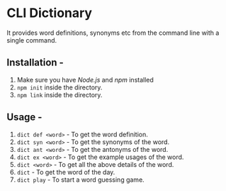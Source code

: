 # CLI Dictionary

It provides word definitions, synonyms etc from the command line with a single command.

## Installation -
1. Make sure you have *Node.js* and *npm* installed
1. `npm init` inside the directory.
2. `npm link` inside the directory.

## Usage -
1. `dict def <word>` -  To get the word definition.
2. `dict syn <word>` - To get the synonyms of the word.
3. `dict ant <word>` - To get the antonyms of the word.
4. `dict ex <word>` - To get the example usages of the word.
5. `dict <word>` - To get all the above details of the word.
6. `dict` - To get the word of the day.
7. `dict play` - To start a word guessing game.
